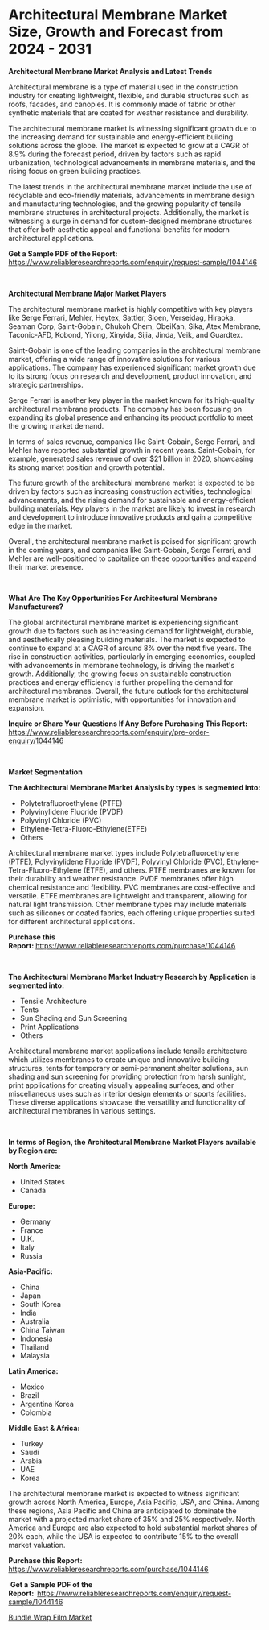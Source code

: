 <p><h1>Architectural Membrane Market Size, Growth and Forecast from 2024 - 2031</h1></p><p><strong>Architectural Membrane Market Analysis and Latest Trends</strong></p>
<p><p>Architectural membrane is a type of material used in the construction industry for creating lightweight, flexible, and durable structures such as roofs, facades, and canopies. It is commonly made of fabric or other synthetic materials that are coated for weather resistance and durability.</p><p>The architectural membrane market is witnessing significant growth due to the increasing demand for sustainable and energy-efficient building solutions across the globe. The market is expected to grow at a CAGR of 8.9% during the forecast period, driven by factors such as rapid urbanization, technological advancements in membrane materials, and the rising focus on green building practices.</p><p>The latest trends in the architectural membrane market include the use of recyclable and eco-friendly materials, advancements in membrane design and manufacturing technologies, and the growing popularity of tensile membrane structures in architectural projects. Additionally, the market is witnessing a surge in demand for custom-designed membrane structures that offer both aesthetic appeal and functional benefits for modern architectural applications.</p></p>
<p><strong>Get a Sample PDF of the Report:&nbsp;</strong> <a href="https://www.reliableresearchreports.com/enquiry/request-sample/1044146">https://www.reliableresearchreports.com/enquiry/request-sample/1044146</a></p>
<p>&nbsp;</p>
<p><strong>Architectural Membrane Major Market Players</strong></p>
<p><p>The architectural membrane market is highly competitive with key players like Serge Ferrari, Mehler, Heytex, Sattler, Sioen, Verseidag, Hiraoka, Seaman Corp, Saint-Gobain, Chukoh Chem, ObeiKan, Sika, Atex Membrane, Taconic-AFD, Kobond, Yilong, Xinyida, Sijia, Jinda, Veik, and Guardtex.</p><p>Saint-Gobain is one of the leading companies in the architectural membrane market, offering a wide range of innovative solutions for various applications. The company has experienced significant market growth due to its strong focus on research and development, product innovation, and strategic partnerships.</p><p>Serge Ferrari is another key player in the market known for its high-quality architectural membrane products. The company has been focusing on expanding its global presence and enhancing its product portfolio to meet the growing market demand.</p><p>In terms of sales revenue, companies like Saint-Gobain, Serge Ferrari, and Mehler have reported substantial growth in recent years. Saint-Gobain, for example, generated sales revenue of over $21 billion in 2020, showcasing its strong market position and growth potential.</p><p>The future growth of the architectural membrane market is expected to be driven by factors such as increasing construction activities, technological advancements, and the rising demand for sustainable and energy-efficient building materials. Key players in the market are likely to invest in research and development to introduce innovative products and gain a competitive edge in the market.</p><p>Overall, the architectural membrane market is poised for significant growth in the coming years, and companies like Saint-Gobain, Serge Ferrari, and Mehler are well-positioned to capitalize on these opportunities and expand their market presence.</p></p>
<p>&nbsp;</p>
<p><strong>What Are The Key Opportunities For Architectural Membrane Manufacturers?</strong></p>
<p><p>The global architectural membrane market is experiencing significant growth due to factors such as increasing demand for lightweight, durable, and aesthetically pleasing building materials. The market is expected to continue to expand at a CAGR of around 8% over the next five years. The rise in construction activities, particularly in emerging economies, coupled with advancements in membrane technology, is driving the market's growth. Additionally, the growing focus on sustainable construction practices and energy efficiency is further propelling the demand for architectural membranes. Overall, the future outlook for the architectural membrane market is optimistic, with opportunities for innovation and expansion.</p></p>
<p><strong>Inquire or Share Your Questions If Any Before Purchasing This Report:</strong> <a href="https://www.reliableresearchreports.com/enquiry/pre-order-enquiry/1044146">https://www.reliableresearchreports.com/enquiry/pre-order-enquiry/1044146</a></p>
<p>&nbsp;</p>
<p><strong>Market Segmentation</strong></p>
<p><strong>The Architectural Membrane Market Analysis by types is segmented into:</strong></p>
<p><ul><li>Polytetrafluoroethylene (PTFE)</li><li>Polyvinylidene Fluoride (PVDF)</li><li>Polyvinyl Chloride (PVC)</li><li>Ethylene-Tetra-Fluoro-Ethylene(ETFE)</li><li>Others</li></ul></p>
<p><p>Architectural membrane market types include Polytetrafluoroethylene (PTFE), Polyvinylidene Fluoride (PVDF), Polyvinyl Chloride (PVC), Ethylene-Tetra-Fluoro-Ethylene (ETFE), and others. PTFE membranes are known for their durability and weather resistance. PVDF membranes offer high chemical resistance and flexibility. PVC membranes are cost-effective and versatile. ETFE membranes are lightweight and transparent, allowing for natural light transmission. Other membrane types may include materials such as silicones or coated fabrics, each offering unique properties suited for different architectural applications.</p></p>
<p><strong>Purchase this Report:&nbsp;</strong><a href="https://www.reliableresearchreports.com/purchase/1044146">https://www.reliableresearchreports.com/purchase/1044146</a></p>
<p>&nbsp;</p>
<p><strong>The Architectural Membrane Market Industry Research by Application is segmented into:</strong></p>
<p><ul><li>Tensile Architecture</li><li>Tents</li><li>Sun Shading and Sun Screening</li><li>Print Applications</li><li>Others</li></ul></p>
<p><p>Architectural membrane market applications include tensile architecture which utilizes membranes to create unique and innovative building structures, tents for temporary or semi-permanent shelter solutions, sun shading and sun screening for providing protection from harsh sunlight, print applications for creating visually appealing surfaces, and other miscellaneous uses such as interior design elements or sports facilities. These diverse applications showcase the versatility and functionality of architectural membranes in various settings.</p></p>
<p>&nbsp;</p>
<p><strong>In terms of Region, the Architectural Membrane Market Players available by Region are:</strong></p>
<p>
    <p> <strong> North America: </strong>
        <ul>
            <li>United States</li>
            <li>Canada</li>
        </ul>
        </p> 
    <p> <strong> Europe: </strong>
        <ul>
            <li>Germany</li>
            <li>France</li>
            <li>U.K.</li>
            <li>Italy</li>
            <li>Russia</li>
        </ul>
        </p> 
    <p> <strong> Asia-Pacific: </strong>
        <ul>
            <li>China</li>
            <li>Japan</li>
            <li>South Korea</li>
            <li>India</li>
            <li>Australia</li>
            <li>China Taiwan</li>
            <li>Indonesia</li>
            <li>Thailand</li>
            <li>Malaysia</li>
        </ul>
        </p> 
    <p> <strong> Latin America: </strong>
        <ul>
            <li>Mexico</li>
            <li>Brazil</li>
            <li>Argentina Korea</li>
            <li>Colombia</li>
        </ul>
        </p> 
    <p> <strong> Middle East & Africa: </strong>
        <ul>
            <li>Turkey</li>
            <li>Saudi</li>
            <li>Arabia</li>
            <li>UAE</li>
            <li>Korea</li>
        </ul>
    </p>
    </p>
<p><p>The architectural membrane market is expected to witness significant growth across North America, Europe, Asia Pacific, USA, and China. Among these regions, Asia Pacific and China are anticipated to dominate the market with a projected market share of 35% and 25% respectively. North America and Europe are also expected to hold substantial market shares of 20% each, while the USA is expected to contribute 15% to the overall market valuation.</p></p>
<p><strong>Purchase this Report: </strong><a href="https://www.reliableresearchreports.com/purchase/1044146">https://www.reliableresearchreports.com/purchase/1044146</a></p>
<p>&nbsp;<strong>Get a Sample PDF of the Report:&nbsp;&nbsp;</strong><a href="https://www.reliableresearchreports.com/enquiry/request-sample/1044146">https://www.reliableresearchreports.com/enquiry/request-sample/1044146</a></p>
<p><strong></strong></p>
<p><p><a href="https://eight-handstand-8fb.notion.site/Bundle-Wrap-Film-Market-with-the-goal-of-estimating-the-market-size-and-future-growth-potential-of-v-4056e4b0600444969191ac16c144c7e8">Bundle Wrap Film Market</a></p></p>